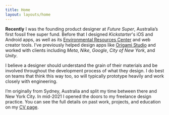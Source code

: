 ```yaml
---
title: Home
layout: layouts/home
---
```


**Recently** I was the founding product designer at _Future Super_, Australia’s first fossil free super fund. Before that I designed _Kickstarter_'s iOS and Android apps, as well as its [Environmental Resources Center](https://www.kickstarter.com/environment) and web creator tools. I’ve previously helped design apps like [Origami Studio](https://origami.design) and worked with clients including _Meta_, _Nike_, _Google_, _City of New York_, and _Unity_.

I believe a designer should understand the grain of their materials and be involved throughout the development process of what they design. I do best on teams that think this way too, so will typically prototype heavily and work closely with engineering.

I’m originally from Sydney, Australia and split my time between there and New York City. In mid-2021 I opened the doors to my freelance design practice. You can see the full details on past work, projects, and education on my [CV page](https://read.cv/dannywhite).
